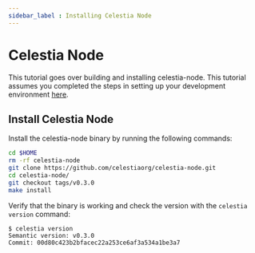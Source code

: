 ```yaml
---
sidebar_label : Installing Celestia Node
---
```


# Celestia Node

This tutorial goes over building and installing celestia-node. This
tutorial assumes you completed the steps in setting up your development
environment [here](./environment.md).

## Install Celestia Node

Install the celestia-node binary by running the following commands:

```sh
cd $HOME
rm -rf celestia-node
git clone https://github.com/celestiaorg/celestia-node.git
cd celestia-node/
git checkout tags/v0.3.0
make install
```

Verify that the binary is working and check the version with the `celestia
version` command:

```console
$ celestia version
Semantic version: v0.3.0
Commit: 00d80c423b2bfacec22a253ce6af3a534a1be3a7
```

